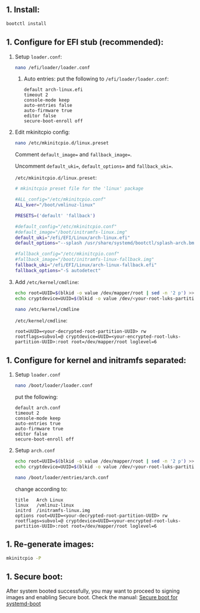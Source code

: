 ## 1. Install:

```bash
bootctl install
```

## 1. Configure for EFI stub (recommended):
1. Setup `loader.conf`:
	```bash
	nano /efi/loader/loader.conf
	```

	1. Auto entries:
		put the following to `/efi/loader/loader.conf`:
		```
		default arch-linux.efi
		timeout 2
		console-mode keep
		auto-entries false
		auto-firmware true
		editor false
		secure-boot-enroll off
		```

1. Edit mkinitcpio config:
	```bash
	nano /etc/mkinitcpio.d/linux.preset
	```

	Comment `default_image=` and `fallback_image=`.

	Uncomment `default_uki=`, `default_options=` and `fallback_uki=`.

	`/etc/mkinitcpio.d/linux.preset`:
	```bash
	# mkinitcpio preset file for the 'linux' package

	#ALL_config="/etc/mkinitcpio.conf"
	ALL_kver="/boot/vmlinuz-linux"

	PRESETS=('default' 'fallback')

	#default_config="/etc/mkinitcpio.conf"
	#default_image="/boot/initramfs-linux.img"
	default_uki="/efi/EFI/Linux/arch-linux.efi"
	default_options="--splash /usr/share/systemd/bootctl/splash-arch.bmp"

	#fallback_config="/etc/mkinitcpio.conf"
	#fallback_image="/boot/initramfs-linux-fallback.img"
	fallback_uki="/efi/EFI/Linux/arch-linux-fallback.efi"
	fallback_options="-S autodetect"
	```

1. Add `/etc/kernel/cmdline`:
	```bash
	echo root=UUID=$(blkid -o value /dev/mapper/root | sed -n '2 p') >> /etc/kernel/cmdline
	echo cryptdevice=UUID=$(blkid -o value /dev/<your-root-luks-partition>:root | sed -n '1 p') >> /etc/kernel/cmdline

	nano /etc/kernel/cmdline
	```

	`/etc/kernel/cmdline`:
	```
	root=UUID=<your-decrypted-root-partition-UUID> rw rootflags=subvol=@ cryptdevice=UUID=<your-encrypted-root-luks-partition-UUID>:root root=/dev/mapper/root loglevel=6
	```

## 1. Configure for kernel and initramfs separated:
1. Setup `loader.conf`
	```bash
	nano /boot/loader/loader.conf
	```

	put the following:
	```
	default arch.conf
	timeout 2
	console-mode keep
	auto-entries true
	auto-firmware true
	editor false
	secure-boot-enroll off
	```

1. Setup `arch.conf`
	```bash
	echo root=UUID=$(blkid -o value /dev/mapper/root | sed -n '2 p') >> /boot/loader/entries/arch.conf
	echo cryptdevice=UUID=$(blkid -o value /dev/<your-root-luks-partition>:root | sed -n '1 p') >> /boot/loader/entries/arch.conf

	nano /boot/loader/entries/arch.conf
	```

	change according to:
	```
	title   Arch Linux
	linux   /vmlinuz-linux
	initrd  /initramfs-linux.img
	options root=UUID=<your-decrypted-root-partition-UUID> rw rootflags=subvol=@ cryptdevice=UUID=<your-encrypted-root-luks-partition-UUID>:root root=/dev/mapper/root loglevel=6
	```

## 1. Re-generate images:
```bash
mkinitcpio -P
```


## 1. Secure boot:
After system booted successfully, you may want to proceed to signing images and enabling Secure boot.
Check the manual: [Secure boot for systemd-boot](secure-boot-systemd.md)
